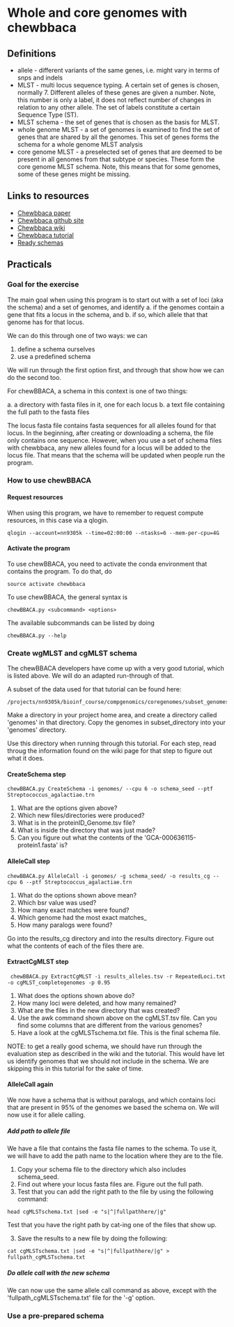 # Whole and core genomes with chewbbaca

## Definitions

* allele - different variants of the same genes, i.e. might vary in terms of
  snps and indels
* MLST - multi locus sequence typing. A certain set of genes is chosen,
  normally 7. Different alleles of these genes are given a number. Note, this
  number is only a label, it does not reflect number of changes in relation to
  any other allele. The set of labels constitute a certain Sequence Type (ST).
* MLST schema - the set of genes that is chosen as the basis for MLST.
* whole genome MLST - a set of genomes is examined to find the set of genes that
  are shared by all the genomes. This set of genes forms the schema for a whole
  genome MLST analysis
* core genome MLST - a preselected set of genes that are deemed to be present
  in all genomes from that subtype or species. These form the core genome MLST
  schema. Note, this means that for some genomes, some of these genes might
  be missing.

## Links to resources

* [Chewbbaca paper](https://mgen.microbiologyresearch.org/content/journal/mgen/10.1099/mgen.0.000166)
* [Chewbbaca github site](https://github.com/B-UMMI/chewBBACA)
* [Chewbbaca wiki](https://github.com/B-UMMI/chewBBACA/wiki)
* [Chewbbaca tutorial](https://github.com/B-UMMI/chewBBACA_tutorial)
* [Ready schemas](https://zenodo.org/communities/innuendo/?page=1&size=20)

## Practicals

### Goal for the exercise

The main goal when using this program is to start out with a set
of loci (aka the schema) and a set of genomes, and identify 
a. if the genomes contain a gene that fits a locus in the schema, and 
b. if so, which allele that that genome has for that locus.

We can do this through one of two ways: we can 

1. define a schema ourselves
2. use a predefined schema

We will run through the first option first, and through that
show how we can do the second too. 

For chewBBACA, a schema in this context is one of two things:

a. a directory with fasta files in it, one for each locus
b. a text file containing the full path to the fasta files 

The locus fasta file contains fasta sequences for all alleles
found for that locus. In the beginning, after creating or downloading
a schema, the file only contains one sequence. However, when you use 
a set of schema files with chewbbaca, any new alleles found for a 
locus will be added to the locus file. That means that the schema 
will be updated when people run the program. 

### How to use chewBBACA

#### Request resources

When using this program, we have to remember to request compute resources,
in this case via a qlogin.

```
qlogin --account=nn9305k --time=02:00:00 --ntasks=6 --mem-per-cpu=4G
```

#### Activate the program

To use chewBBACA, you need to activate the conda environment that contains
the program. To do that, do

```
source activate chewbbaca
```
To use chewBBACA, the general syntax is

```
chewBBACA.py <subcommand> <options>
```

The available subcommands can be listed by doing

```
chewBBACA.py --help
```


### Create wgMLST and cgMLST schema

The chewBBACA developers have come up with a very good tutorial, which
is listed above. We will do an adapted run-through of that. 

A subset of the data used for that tutorial can be found here:

```
/projects/nn9305k/bioinf_course/compgenomics/coregenomes/subset_genomes
```

Make a directory in your project home area, and create a directory called
'genomes' in that directory. Copy the genomes in subset_directory into
your 'genomes' directory.

Use this directory when running through this tutorial. For each step,
read throug the information found on the wiki page for that step to
figure out what it does.

#### CreateSchema step

````
chewBBACA.py CreateSchema -i genomes/ --cpu 6 -o schema_seed --ptf Streptococcus_agalactiae.trn
````
1. What are the options given above?
2. Which new files/directories were produced?
3. What is in the proteinID_Genome.tsv file?
4. What is inside the directory that was just made?
5. Can you figure out what the contents of the 'GCA-000636115-protein1.fasta' is?

#### AlleleCall step

```
chewBBACA.py AlleleCall -i genomes/ -g schema_seed/ -o results_cg --cpu 6 --ptf Streptococcus_agalactiae.trn
```
1. What do the options shown above mean?
2. Which bsr value was used?
3. How many exact matches were found?
4. Which genome had the most exact matches_
5. How many paralogs were found?

Go into the results_cg directory and into the results directory. Figure out
what the contents of each of the files there are.

#### ExtractCgMLST step

```
 chewBBACA.py ExtractCgMLST -i results_alleles.tsv -r RepeatedLoci.txt -o cgMLST_completegenomes -p 0.95
```

1. What does the options shown above do?
1. How many loci were deleted, and how many remained?
2. What are the files in the new directory that was created?
3. Use the awk command shown above on the cgMLST.tsv file. Can you find some
   columns that are different from the various genomes?
4. Have a look at the cgMLSTschema.txt file. This is the final schema file.

NOTE: to get a really good schema, we should have run through the evaluation step
as described in the wiki and the tutorial. This would have let us identify genomes
that we should not include in the schema. We are skipping this in this tutorial for
the sake of time. 

#### AlleleCall again

We now have a schema that is without paralogs, and which contains loci that are
present in 95% of the genomes we based the schema on. We will now use it for
allele calling. 

##### Add path to allele file

We have a file that contains the fasta file names to the schema. To use it, we will
have to add the path name to the location where they are to the file.

1. Copy your schema file to the directory which also includes schema_seed. 
1. Find out where your locus fasta files are. Figure out the full path.
2. Test that you can add the right path to the file by using the following
command:

```
head cgMLSTschema.txt |sed -e "s|^|fullpathhere/|g" 
```
Test that you have the right path by cat-ing one of the files that show
up. 

3. Save the results to a new file by doing the following:

```
cat cgMLSTschema.txt |sed -e "s|^|fullpathhere/|g" > fullpath_cgMLSTschema.txt 
```

##### Do allele call with the new schema

We can now use the same allele call command as above, except with the 
'fullpath_cgMLSTschema.txt' file for the '-g' option. 


### Use a pre-prepared schema
